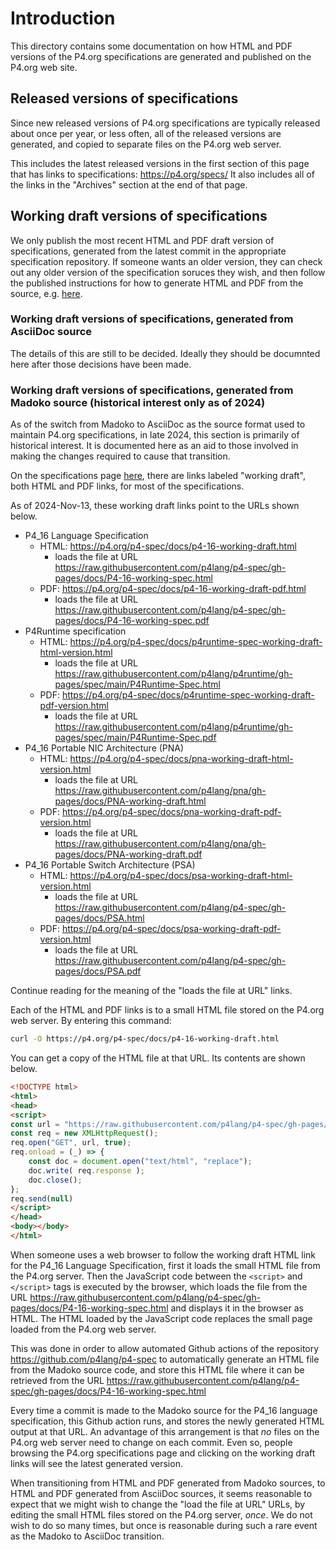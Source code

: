 # Introduction

This directory contains some documentation on how HTML and PDF
versions of the P4.org specifications are generated and published on
the P4.org web site.


## Released versions of specifications

Since new released versions of P4.org specifications are typically
released about once per year, or less often, all of the released
versions are generated, and copied to separate files on the P4.org web
server.

This includes the latest released versions in the first section of
this page that has links to specifications: https://p4.org/specs/ It
also includes all of the links in the "Archives" section at the end of
that page.


## Working draft versions of specifications

We only publish the most recent HTML and PDF draft version of
specifications, generated from the latest commit in the appropriate
specification repository.  If someone wants an older version, they can
check out any older version of the specification soruces they wish,
and then follow the published instructions for how to generate HTML
and PDF from the source,
e.g. [here](https://github.com/p4lang/p4-spec/tree/main/p4-16/spec#building).


### Working draft versions of specifications, generated from AsciiDoc source

The details of this are still to be decided.  Ideally they should be
documnted here after those decisions have been made.


### Working draft versions of specifications, generated from Madoko source (historical interest only as of 2024)

As of the switch from Madoko to AsciiDoc as the source format used to
maintain P4.org specifications, in late 2024, this section is
primarily of historical interest.  It is documented here as an aid to
those involved in making the changes required to cause that
transition.

On the specifications page [here](https://p4.org/specs/), there are
links labeled "working draft", both HTML and PDF links, for most of
the specifications.

As of 2024-Nov-13, these working draft links point to the URLs shown
below.

+ P4_16 Language Specification
  + HTML: https://p4.org/p4-spec/docs/p4-16-working-draft.html
    + loads the file at URL https://raw.githubusercontent.com/p4lang/p4-spec/gh-pages/docs/P4-16-working-spec.html
  + PDF: https://p4.org/p4-spec/docs/p4-16-working-draft-pdf.html
    + loads the file at URL https://raw.githubusercontent.com/p4lang/p4-spec/gh-pages/docs/P4-16-working-spec.pdf
+ P4Runtime specification
  + HTML: https://p4.org/p4-spec/docs/p4runtime-spec-working-draft-html-version.html
    + loads the file at URL https://raw.githubusercontent.com/p4lang/p4runtime/gh-pages/spec/main/P4Runtime-Spec.html
  + PDF: https://p4.org/p4-spec/docs/p4runtime-spec-working-draft-pdf-version.html
    + loads the file at URL https://raw.githubusercontent.com/p4lang/p4runtime/gh-pages/spec/main/P4Runtime-Spec.pdf
+ P4_16 Portable NIC Architecture (PNA)
  + HTML: https://p4.org/p4-spec/docs/pna-working-draft-html-version.html
    + loads the file at URL https://raw.githubusercontent.com/p4lang/pna/gh-pages/docs/PNA-working-draft.html
  + PDF: https://p4.org/p4-spec/docs/pna-working-draft-pdf-version.html
    + loads the file at URL https://raw.githubusercontent.com/p4lang/pna/gh-pages/docs/PNA-working-draft.pdf
+ P4_16 Portable Switch Architecture (PSA)
  + HTML: https://p4.org/p4-spec/docs/psa-working-draft-html-version.html
    + loads the file at URL https://raw.githubusercontent.com/p4lang/p4-spec/gh-pages/docs/PSA.html
  + PDF: https://p4.org/p4-spec/docs/psa-working-draft-pdf-version.html
    + loads the file at URL https://raw.githubusercontent.com/p4lang/p4-spec/gh-pages/docs/PSA.pdf

Continue reading for the meaning of the "loads the file at URL" links.

Each of the HTML and PDF links is to a small HTML file stored on the
P4.org web server.  By entering this command:

```bash
curl -O https://p4.org/p4-spec/docs/p4-16-working-draft.html
```

You can get a copy of the HTML file at that URL.  Its contents are
shown below.

```html
<!DOCTYPE html>
<html>
<head>
<script>
const url = "https://raw.githubusercontent.com/p4lang/p4-spec/gh-pages/docs/P4-16-working-spec.html";  
const req = new XMLHttpRequest();
req.open("GET", url, true);
req.onload = (_) => {
    const doc = document.open("text/html", "replace");
    doc.write( req.response );
    doc.close();
};
req.send(null)
</script>
</head>
<body></body>
</html>
```

When someone uses a web browser to follow the working draft HTML link
for the P4_16 Language Specification, first it loads the small HTML
file from the P4.org server.  Then the JavaScript code between the
`<script>` and `</script>` tags is executed by the browser, which
loads the file from the URL
https://raw.githubusercontent.com/p4lang/p4-spec/gh-pages/docs/P4-16-working-spec.html
and displays it in the browser as HTML.  The HTML loaded by the
JavaScript code replaces the small page loaded from the P4.org web
server.

This was done in order to allow automated Github actions of the
repository https://github.com/p4lang/p4-spec to automatically generate
an HTML file from the Madoko source code, and store this HTML file
where it can be retrieved from the URL
https://raw.githubusercontent.com/p4lang/p4-spec/gh-pages/docs/P4-16-working-spec.html

Every time a commit is made to the Madoko source for the P4_16
language specification, this Github action runs, and stores the newly
generated HTML output at that URL.  An advantage of this arrangement
is that *no* files on the P4.org web server need to change on each
commit.  Even so, people browsing the P4.org specifications page and
clicking on the working draft links will see the latest generated
version.

When transitioning from HTML and PDF generated from Madoko sources, to
HTML and PDF generated from AsciiDoc sources, it seems reasonable to
expect that we might wish to change the "load the file at URL" URLs,
by editing the small HTML files stored on the P4.org server, _once_.
We do not wish to do so many times, but once is reasonable during such
a rare event as the Madoko to AsciiDoc transition.
